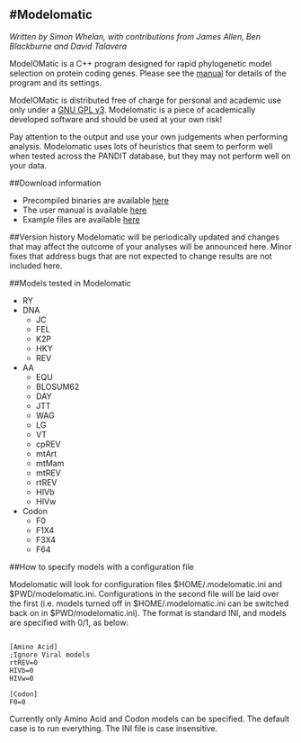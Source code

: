 #Modelomatic
---
_Written by Simon Whelan, with contributions from James Allen, Ben Blackburne and David Talavera_



ModelOMatic is a C++ program designed for rapid phylogenetic model selection on protein coding genes. Please see the [manual](https://drive.google.com/file/d/0B2HVW-VOuzH-MjRKaVcwd0VPN1E/edit?usp=sharing) for details of the program and its settings.

ModelOMatic is distributed free of charge for personal and academic use only under a [GNU GPL v3](http://www.gnu.org/licenses/gpl.html). Modelomatic is a piece of academically developed software and should be used at your own risk! 

Pay attention to the output and use your own judgements when performing analysis. Modelomatic uses lots of heuristics that seem to perform well when tested across the PANDIT database, but they may not perform well on your data. 

##Download information
* Precompiled binaries are available [here](https://drive.google.com/folderview?id=0B2HVW-VOuzH-U0NsV0hWMkxEQTQ&usp=sharing)
* The user manual is available [here](https://drive.google.com/file/d/0B2HVW-VOuzH-MjRKaVcwd0VPN1E/edit?usp=sharing)
* Example files are available [here](https://drive.google.com/folderview?id=0B2HVW-VOuzH-SlVaRzM1bkl0cDA&usp=sharing)

##Version history
Modelomatic will be periodically updated and changes that may affect the outcome of your analyses will be announced here. Minor fixes that address bugs that are not expected to change results are not included here.  

##Models tested in Modelomatic
* RY
* DNA
    - JC
    - FEL
    - K2P
    - HKY
    - REV 
* AA 
    - EQU
    - BLOSUM62
    - DAY
    - JTT
    - WAG 
    - LG
    - VT
    - cpREV
    - mtArt
    - mtMam
    - mtREV
    - rtREV
    - HIVb
    - HIVw 
* Codon
    - F0
    - F1X4
    - F3X4
    - F64

##How to specify models with a configuration file

Modelomatic will look for configuration files $HOME/.modelomatic.ini and
$PWD/modelomatic.ini.  Configurations in the second file will be laid over the
first (i.e. models turned off in $HOME/.modelomatic.ini can be switched back on
in $PWD/modelomatic.ini). The format is standard INI, and models are specified
with 0/1, as below:

~~~~~~

[Amino Acid]
;Ignore Viral models
rtREV=0
HIVb=0
HIVw=0

[Codon]
F0=0

~~~~~~

Currently only Amino Acid and Codon models can be specified. The default case
is to run everything. The INI file is case insensitive.
